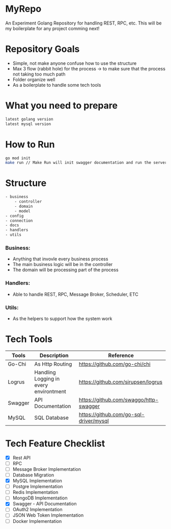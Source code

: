 # MyRepo
An Experiment Golang Repository for handling REST, RPC, etc. This will be my boilerplate for any project comming next!

# Repository Goals
- Simple, not make anyone confuse how to use the structure
- Max 3 flow (rabbit hole) for the process -> to make sure that the process not taking too much path
- Folder organize well
- As a boilerplate to handle some tech tools

# What you need to prepare
``` bash
latest golang version
latest mysql version
```

# How to Run
``` bash
go mod init
make run // Make Run will init swagger documentation and run the server
```

# Structure
``` bash
- business
    - controller
    - domain
    - model
- config
- connection
- docs
- handlers
- utils
```

### Business:
- Anything that invovle every business process
- The main business logic will be in the controller
- The domain will be processing part of the process
### Handlers:
- Able to handle REST, RPC, Message Broker, Scheduler, ETC
### Utils:
- As the helpers to support how the system work

# Tech Tools
| Tools | Description | Reference |
| ------ | ------ |------|
| Go-Chi | As Http Routing | https://github.com/go-chi/chi |
| Logrus | Handling Logging in every environtment| https://github.com/sirupsen/logrus |
| Swagger | API Documentation | https://github.com/swaggo/http-swagger |
| MySQL | SQL Database | https://github.com/go-sql-driver/mysql |

# Tech Feature Checklist
- [x] Rest API
- [ ] RPC
- [ ] Message Broker Implementation
- [ ] Database Migration
- [x] MySQL Implementation
- [ ] Postgre Implementation
- [ ] Redis Implementation
- [ ] MongoDB Implementation
- [x] Swagger - API Documentation
- [ ] OAuth2 Implementation
- [ ] JSON Web Token Implementation
- [ ] Docker Implementation
